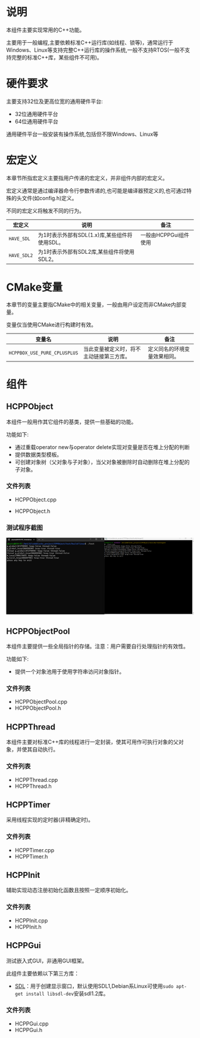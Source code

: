 # 说明

本组件主要实现常用的C++功能。

主要用于一般编程,主要依赖标准C++运行库(如线程、锁等)，通常运行于Windows、Linux等支持完整C++运行库的操作系统,一般不支持RTOS(一般不支持完整的标准C++库，某些组件不可用)。

# 硬件要求

主要支持32位及更高位宽的通用硬件平台:

- 32位通用硬件平台
- 64位通用硬件平台

通用硬件平台一般安装有操作系统,包括但不限Windows、Linux等

# 宏定义

本章节所指宏定义主要指用户传递的宏定义，并非组件内部的宏定义。

宏定义通常是通过编译器命令行参数传递的,也可能是编译器预定义的,也可通过特殊的头文件(如config.h)定义。

不同的宏定义将触发不同的行为。

| 宏定义      | 说明                                          | 备注                  |
| ----------- | --------------------------------------------- | --------------------- |
| `HAVE_SDL`  | 为1时表示外部有SDL(1.x)库,某些组件将使用SDL。 | 一般由HCPPGui组件使用 |
| `HAVE_SDL2` | 为1时表示外部有SDL2库,某些组件将使用SDL2。    |                       |

# CMake变量

本章节的变量主要指CMake中的相关变量，一般由用户设定而非CMake内部变量。

变量仅当使用CMake进行构建时有效。

| 变量名                       | 说明                                     | 备注                         |
| ---------------------------- | ---------------------------------------- | ---------------------------- |
| `HCPPBOX_USE_PURE_CPLUSPLUS` | 当此变量被定义时，将不主动链接第三方库。 | 定义同名的环境变量效果相同。 |

# 组件

## HCPPObject

本组件一般用作其它组件的基类，提供一些基础的功能。

功能如下:

- 通过重载operator new与operator delete实现对变量是否在堆上分配的判断
- 提供数据类型模板。
- 可创建对象树（父对象与子对象），当父对象被删除时自动删除在堆上分配的子对象。

### 文件列表

- HCPPObject.cpp  

- HCPPObject.h  

### 测试程序截图

![test](../doc/test.png)

## HCPPObjectPool

本组件主要提供一些全局指针的存储。注意：用户需要自行处理指针的有效性。

功能如下:

- 提供一个对象池用于使用字符串访问对象指针。

### 文件列表

- HCPPObjectPool.cpp  
- HCPPObjectPool.h

## HCPPThread

本组件主要对标准C++库的线程进行一定封装，使其可用作可执行对象的父对象，并使其自动执行。

### 文件列表

- HCPPThread.cpp
- HCPPThread.h

## HCPPTimer

采用线程实现的定时器(非精确定时)。

### 文件列表

- HCPPTimer.cpp
- HCPPTimer.h

## HCPPInit

辅助实现动态注册初始化函数且按照一定顺序初始化。

### 文件列表

- HCPPInit.cpp
- HCPPInit.h

## HCPPGui

测试嵌入式GUI，非通用GUI框架。

此组件主要依赖以下第三方库：

- [SDL](https://libsdl.org/)：用于创建显示窗口，默认使用SDL1,Debian系Linux可使用`sudo apt-get install libsdl-dev`安装sdl1.2库。

### 文件列表

- HCPPGui.cpp
- HCPPGui.h